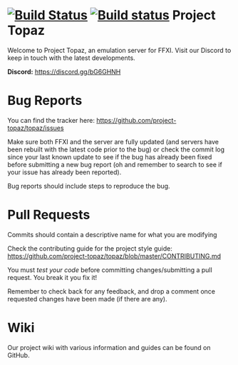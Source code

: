 [![Build Status](https://travis-ci.org/DarkstarProject/darkstar.svg?branch=master)](https://travis-ci.org/DarkstarProject/darkstar)
[![Build status](https://ci.appveyor.com/api/projects/status/69bemc5htluv9ss3/branch/master?svg=true)](https://ci.appveyor.com/project/teschnei/darkstar/branch/master)
Project Topaz
========

Welcome to Project Topaz, an emulation server for FFXI.
Visit our Discord to keep in touch with the latest developments.

**Discord:**
https://discord.gg/bG6GHNH

Bug Reports
========
You can find the tracker here: https://github.com/project-topaz/topaz/issues

Make sure both FFXI and the server are fully updated (and servers have been rebuilt with the latest code prior to the bug) or check the commit log since your last known update to see if the bug has already been fixed before submitting a new bug report (oh and remember to search to see if your issue has already been reported).

Bug reports should include steps to reproduce the bug.

Pull Requests
========
Commits should contain a descriptive name for what you are modifying

Check the contributing guide for the project style guide: https://github.com/project-topaz/topaz/blob/master/CONTRIBUTING.md

You must *test your code* before committing changes/submitting a pull request. You break it you fix it!

Remember to check back for any feedback, and drop a comment once requested changes have been made (if there are any).

Wiki
========
Our project wiki with various information and guides can be found on GitHub.


